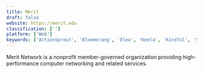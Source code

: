 ```yaml
---
title: Merit
draft: false 
website: https://merit.edu
classification: ['']
platform: ['Web']
keywords: ['ActionSprout', 'Bloomerang', 'Eleo', 'Keela', 'Kindful', 'Salsa']
---
```

Merit Network is a nonprofit member-governed organization providing high-performance computer networking and related services.